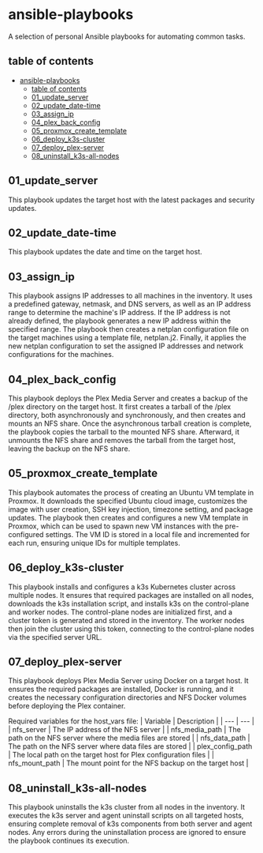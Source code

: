 # ansible-playbooks

A selection of personal Ansible playbooks for automating common tasks.

## table of contents

- [ansible-playbooks](#ansible-playbooks)
  - [table of contents](#table-of-contents)
  - [01\_update\_server](#01_update_server)
  - [02\_update\_date-time](#02_update_date-time)
  - [03\_assign\_ip](#03_assign_ip)
  - [04\_plex\_back\_config](#04_plex_back_config)
  - [05\_proxmox\_create\_template](#05_proxmox_create_template)
  - [06\_deploy\_k3s-cluster](#06_deploy_k3s-cluster)
  - [07\_deploy\_plex-server](#07_deploy_plex-server)
  - [08\_uninstall\_k3s-all-nodes](#08_uninstall_k3s-all-nodes)

## 01_update_server

This playbook updates the target host with the latest packages and security updates.

## 02_update_date-time

This playbook updates the date and time on the target host.

## 03_assign_ip

This playbook assigns IP addresses to all machines in the inventory. It uses a predefined gateway, netmask, and DNS servers, as well as an IP address range to determine the machine's IP address. If the IP address is not already defined, the playbook generates a new IP address within the specified range. The playbook then creates a netplan configuration file on the target machines using a template file, netplan.j2. Finally, it applies the new netplan configuration to set the assigned IP addresses and network configurations for the machines.

## 04_plex_back_config

This playbook deploys the Plex Media Server and creates a backup of the /plex directory on the target host. It first creates a tarball of the /plex directory, both asynchronously and synchronously, and then creates and mounts an NFS share. Once the asynchronous tarball creation is complete, the playbook copies the tarball to the mounted NFS share. Afterward, it unmounts the NFS share and removes the tarball from the target host, leaving the backup on the NFS share.

## 05_proxmox_create_template

This playbook automates the process of creating an Ubuntu VM template in Proxmox. It downloads the specified Ubuntu cloud image, customizes the image with user creation, SSH key injection, timezone setting, and package updates. The playbook then creates and configures a new VM template in Proxmox, which can be used to spawn new VM instances with the pre-configured settings. The VM ID is stored in a local file and incremented for each run, ensuring unique IDs for multiple templates.

## 06_deploy_k3s-cluster

This playbook installs and configures a k3s Kubernetes cluster across multiple nodes. It ensures that required packages are installed on all nodes, downloads the k3s installation script, and installs k3s on the control-plane and worker nodes. The control-plane nodes are initialized first, and a cluster token is generated and stored in the inventory. The worker nodes then join the cluster using this token, connecting to the control-plane nodes via the specified server URL.

## 07_deploy_plex-server

This playbook deploys Plex Media Server using Docker on a target host. It ensures the required packages are installed, Docker is running, and it creates the necessary configuration directories and NFS Docker volumes before deploying the Plex container.

Required variables for the host_vars file:
| Variable | Description |
| --- | --- |
| nfs_server | The IP address of the NFS server |
| nfs_media_path | The path on the NFS server where the media files are stored |
| nfs_data_path | The path on the NFS server where data files are stored |
| plex_config_path | The local path on the target host for Plex configuration files |
| nfs_mount_path | The mount point for the NFS backup on the target host |

## 08_uninstall_k3s-all-nodes

This playbook uninstalls the k3s cluster from all nodes in the inventory. It executes the k3s server and agent uninstall scripts on all targeted hosts, ensuring complete removal of k3s components from both server and agent nodes. Any errors during the uninstallation process are ignored to ensure the playbook continues its execution.
